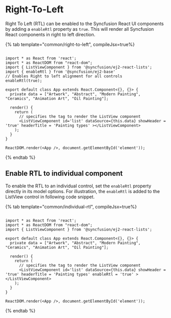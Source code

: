 # Right-To-Left

Right To Left (RTL) can be enabled to the Syncfusion React UI components by adding a `enableRtl` property as `true`. This will render all Syncfusion React components in right to left direction.

{% tab template="common/right-to-left", compileJsx=true%}

```tsx

import * as React from 'react';
import * as ReactDOM from "react-dom";
import { ListViewComponent } from '@syncfusion/ej2-react-lists';
import { enableRtl } from '@syncfusion/ej2-base'
// Enables Right to left alignment for all controls
enableRtl(true);

export default class App extends React.Component<{}, {}> {
  private data = ["Artwork", "Abstract", "Modern Painting", "Ceramics", "Animation Art", "Oil Painting"];

  render() {
    return (
      // specifies the tag to render the ListView component
      <ListViewComponent id='list' dataSource={this.data} showHeader = 'true' headerTitle = 'Painting types' ></ListViewComponent>
    );
  }
}

ReactDOM.render(<App />, document.getElementById('element'));

```

{% endtab %}

## Enable RTL to individual component

To enable the RTL to an individual control, set the `enableRtl` property directly in its model options. For illustration, the `enableRtl` is added to the ListView control in following code snippet.

{% tab template="common/individual-rtl", compileJsx=true%}

```tsx

import * as React from 'react';
import * as ReactDOM from "react-dom";
import { ListViewComponent } from '@syncfusion/ej2-react-lists';

export default class App extends React.Component<{}, {}> {
  private data = ["Artwork", "Abstract", "Modern Painting", "Ceramics", "Animation Art", "Oil Painting"];

  render() {
    return (
      // specifies the tag to render the ListView component
      <ListViewComponent id='list' dataSource={this.data} showHeader = 'true' headerTitle = 'Painting types' enableRtl = 'true' ></ListViewComponent>
    );
  }
}

ReactDOM.render(<App />, document.getElementById('element'));

```

{% endtab %}